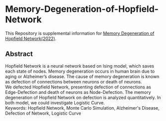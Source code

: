 # Memory-Degeneration-of-Hopfield-Network

This Repository is supplemental information for [Memory Degeneration of Hopfield Network(2022)](https://github.com/MoonRainy21/Memory-Degeneration-of-Hopfield-Network/blob/master/Memory%20Degeneration%20of%20Hopfield%20Network.pdf).

## Abstract

Hopfield Network is a neural network based on Ising model, which saves each state of nodes. Memory degeneration occurs in human brain due to aging or Alzheimer’s disease. The cause of memory degeneration is known as defection of connections between neurons or death of neurons.\
We defected Hopfield Network, presenting defection of connections as Edge-Defection and death of neurons as Node-Defection. The memory degeneration of Hopfield Network on defection is analyzed quantitatively. In both model, we could investigate Logistic Curve.\
Keywords: Hopfield Network, Monte Carlo Simulation, Alzheimer's Disease, Defection of Network, Logistic Curve

